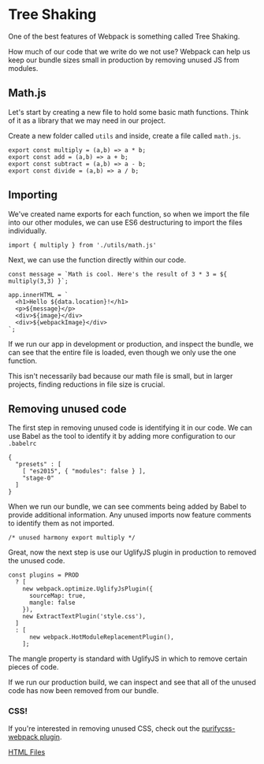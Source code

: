 # Tree Shaking

One of the best features of Webpack is something called Tree Shaking.

How much of our code that we write do we not use? Webpack can help us keep our bundle sizes small in production by removing unused JS from modules.

## Math.js

Let's start by creating a new file to hold some basic math functions. Think of it as a library that we may need in our project.

Create a new folder called `utils` and inside, create a file called `math.js`.

```
export const multiply = (a,b) => a * b;
export const add = (a,b) => a + b;
export const subtract = (a,b) => a - b;
export const divide = (a,b) => a / b;
```

## Importing

We've created name exports for each function, so when we import the file into our other modules, we can use ES6 destructuring to import the files individually.

```
import { multiply } from './utils/math.js'
```

Next, we can use the function directly within our code.

```
const message = `Math is cool. Here's the result of 3 * 3 = ${ multiply(3,3) }`;

app.innerHTML = `
  <h1>Hello ${data.location}!</h1>
  <p>${message}</p>
  <div>${image}</div>
  <div>${webpackImage}</div>
`;
```

If we run our app in development or production, and inspect the bundle, we can see that the entire file is loaded, even though we only use the one function.

This isn't necessarily bad because our math file is small, but in larger projects, finding reductions in file size is crucial.

## Removing unused code

The first step in removing unused code is identifying it in our code. We can use Babel as the tool to identify it by adding more configuration to our `.babelrc`

```
{
  "presets" : [
    [ "es2015", { "modules": false } ],
    "stage-0"
  ]
}
```

When we run our bundle, we can see comments being added by Babel to provide additional information. Any unused imports now feature comments to identify them as not imported.

```
/* unused harmony export multiply */
```

Great, now the next step is use our UglifyJS plugin in production to removed the unused code.

```
const plugins = PROD
  ? [
    new webpack.optimize.UglifyJsPlugin({
      sourceMap: true,
      mangle: false
    }),
    new ExtractTextPlugin('style.css'),
  ]
  : [
      new webpack.HotModuleReplacementPlugin(),
    ];

```

The mangle property is standard with UglifyJS in which to remove certain pieces of code.

If we run our production build, we can inspect and see that all of the unused code has now been removed from our bundle.


### CSS!
If you're interested in removing unused CSS, check out the [purifycss-webpack plugin](https://github.com/webpack-contrib/purifycss-webpack).

[HTML Files](12-HTML-files.md)
